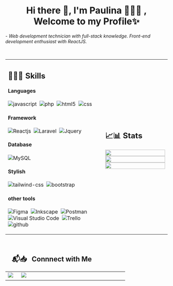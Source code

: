 <h1 align="center"> Hi there 👋,   I'm Paulina 🙋🏽‍♀️ , Welcome to my Profile✨</h1> 

 <p>- <i>Web development technician with full-stack knowledge. Front-end development enthusiast with ReactJS.</i></p>

</br>

<table width="100%" >

 <tr>
    <td width="60%">
     
## 👩🏽‍💻 Skills

#### Languages

![javascript](https://img.shields.io/badge/JavaScript-323330?style=for-the-badge&logo=javascript&logoColor=F7DF1E)&nbsp;
![php](https://img.shields.io/badge/PHP-777BB4?style=for-the-badge&logo=php&logoColor=white)&nbsp;
![html5](https://img.shields.io/badge/HTML5-E34F26?style=for-the-badge&logo=html5&logoColor=white)&nbsp;
![css](https://img.shields.io/badge/CSS-239120?&style=for-the-badge&logo=css3&logoColor=white)&nbsp;

#### Framework

![Reactjs](https://img.shields.io/badge/React-20232A?style=for-the-badge&logo=react&logoColor=61DAFB)&nbsp;
![Laravel](https://img.shields.io/badge/Laravel-FF2D20?style=for-the-badge&logo=laravel&logoColor=white)&nbsp;
![Jquery](https://img.shields.io/badge/jQuery-0769AD?style=flat&logo=jquery&logoColor=white)&nbsp;

#### Database

![MySQL](https://img.shields.io/badge/MySQL-00000F?style=for-the-badge&logo=mysql&logoColor=white)&nbsp;

#### Stylish

![tailwind-css](https://img.shields.io/badge/Tailwind_CSS-38B2AC?style=for-the-badge&logo=tailwind-css&logoColor=white)&nbsp;
![bootstrap](https://img.shields.io/badge/Bootstrap-563D7C?style=for-the-badge&logo=bootstrap&logoColor=white)&nbsp;



#### other tools

![Figma](https://img.shields.io/badge/Figma-F24E1E?style=for-the-badge&logo=figma&logoColor=white)&nbsp;
![Inkscape](https://img.shields.io/badge/Inkscape-000000?style=for-the-badge&logo=Inkscape&logoColor=white)&nbsp;
![Postman](https://img.shields.io/badge/Postman-FF6C37?style=for-the-badge&logo=postman&logoColor=white)&nbsp;
![Visual Studio Code](https://img.shields.io/badge/Visual%20Studio%20Code-0078d7.svg?style=for-the-badge&logo=visual-studio-code&logoColor=white)&nbsp;
![Trello](https://img.shields.io/badge/Trello-0052CC?style=for-the-badge&logo=trello&logoColor=white)&nbsp;
![github](https://img.shields.io/badge/GitHub-100000?style=for-the-badge&logo=github&logoColor=white)&nbsp;


     
</td>
    <td>
  
## 📈📊 Stats


<p align="center">
  <img width="100%" src="https://github-readme-stats.vercel.app/api?username=paulyPAREDES&theme=algolia&show_icons=true&bg_color=transparent&title_color=navy&text_color=black" />
 </br>
  <img width="100%" src="https://github-readme-streak-stats.herokuapp.com/?user=paulyPAREDES&theme=white&hide_border=false"/>
 </br>
  <img width="100%" src="https://github-readme-stats.vercel.app/api/top-langs/?username=paulyPAREDES&exclude_repo=Portfolio,HomePal&langs_count=7&layout=compact&bg_color=transparent" />
</p>
     
  </td>
 </tr>
</table>

</br>


## &nbsp; &nbsp; 📬📥 &nbsp; Connnect with Me
<table width="100%" >
 <td width="25%" align="center">
<a target="_blank" href="https://www.linkedin.com/in/paulina-sarai-paredes-092093211/"><img src="https://img.shields.io/badge/-LinkedIn-0077B5?style=for-the-badge&logo=Linkedin&logoColor=white"></img></a>
&emsp;
<a target="_blank" href="mailto:pauly.pards@gmail.com"><img src="https://img.shields.io/badge/-Gmail-D14836?style=for-the-badge&logo=Gmail&logoColor=white"></img></a>
&emsp;
 <td>
</table>
<br/>


</br>
</br>





